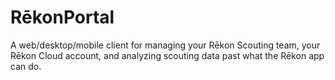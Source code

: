 # RēkonPortal

A web/desktop/mobile client for managing your Rēkon Scouting team, your Rēkon Cloud account, and analyzing scouting data past what the Rēkon app can do.
